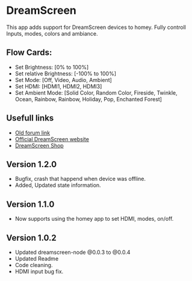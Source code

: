 # DreamScreen

This app adds support for DreamScreen devices to homey.
Fully controll Inputs, modes, colors and ambiance.

## Flow Cards:

- Set Brightness: [0% to 100%]
- Set relative Brightness: [-100% to 100%]
- Set Mode: [Off, Video, Audio, Ambient]
- Set HDMI: [HDMI1, HDMI2, HDMI3]
- Set Ambient Mode: [Solid Color, Random Color, Fireside, Twinkle, Ocean, Rainbow, Rainbow, Holiday, Pop, Enchanted Forest]

## Usefull links

- [Old forum link](https://forum.athom.com/discussion/4928/app-dreamscreen)
- [Official DreamScreen website](https://www.dreamscreentv.com/)
- [DreamScreen Shop](https://www.dreamscreentv.com/shop/)

## Version 1.2.0

- Bugfix, crash that happend when device was offline.
- Added, Updated state information.

## Version 1.1.0

- Now supports using the homey app to set HDMI, modes, on/off.

## Version 1.0.2

- Updated dreamscreen-node @0.0.3 to @0.0.4
- Updated Readme
- Code cleaning.
- HDMI input bug fix.
